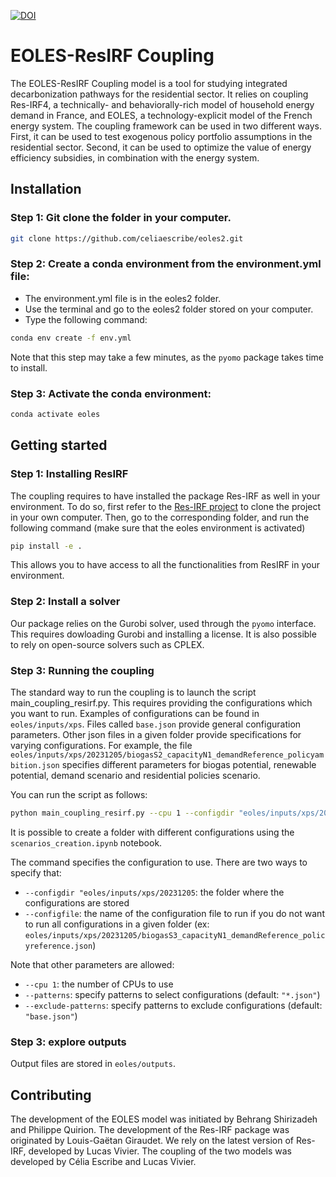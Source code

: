 [![DOI](https://zenodo.org/badge/544807204.svg)](https://zenodo.org/doi/10.5281/zenodo.10409265)

# EOLES-ResIRF Coupling

The EOLES-ResIRF Coupling model is a tool for studying integrated decarbonization pathways for the residential sector. It relies on coupling Res-IRF4, a technically- and behaviorally-rich model of household energy demand in France, and EOLES, a technology-explicit model of the French energy system. The coupling framework can be used in two different ways. First, it can be used to test exogenous policy portfolio assumptions in the residential sector. Second, it can be used to optimize the value of energy efficiency subsidies, in combination with the energy system. 

## Installation

### Step 1: Git clone the folder in your computer.

```bash
git clone https://github.com/celiaescribe/eoles2.git
```

### Step 2: Create a conda environment from the environment.yml file:
- The environment.yml file is in the eoles2 folder.
- Use the terminal and go to the eoles2 folder stored on your computer.
- Type the following command:
```bash
conda env create -f env.yml
```

Note that this step may take a few minutes, as the `pyomo` package takes time to install.

### Step 3: Activate the conda environment:

```bash
conda activate eoles
```
## Getting started

### Step 1: Installing ResIRF
The coupling requires to have installed the package Res-IRF as well in your environment. To do so, first refer to the [Res-IRF project](https://github.com/CIRED/Res-IRF) to clone the project in your own computer. Then, go to the corresponding folder, and run the following command (make sure that the eoles environment is activated)
```bash
pip install -e .
```

This allows you to have access to all the functionalities from ResIRF in your environment.

### Step 2: Install a solver
Our package relies on the Gurobi solver, used through the `pyomo` interface. This requires dowloading Gurobi and installing a license. It is also possible to rely on open-source solvers such as CPLEX. 

### Step 3: Running the coupling
The standard way to run the coupling is to launch the script main_coupling_resirf.py. This requires providing the configurations which you want to run. Examples of configurations can be found in `eoles/inputs/xps`. Files called `base.json` provide general configuration parameters. Other json files in a given folder provide specifications for varying configurations. For example, the file `eoles/inputs/xps/20231205/biogasS2_capacityN1_demandReference_policyambition.json` specifies different parameters for biogas potential, renewable potential, demand scenario and residential policies scenario.

You can run the script as follows:

```bash
python main_coupling_resirf.py --cpu 1 --configdir "eoles/inputs/xps/20231205
```

It is possible to create a folder with different configurations using the `scenarios_creation.ipynb` notebook.

The command specifies the configuration to use. There are two ways to specify that:
- `--configdir "eoles/inputs/xps/20231205`: the folder where the configurations are stored
- `--configfile`: the name of the configuration file to run if you do not want to run all configurations in a given folder (ex: `eoles/inputs/xps/20231205/biogasS3_capacityN1_demandReference_policyreference.json`)

Note that other parameters are allowed:
- `--cpu 1`: the number of CPUs to use
- `--patterns`: specify patterns to select configurations (default: `"*.json"`)
- `--exclude-patterns`: specify patterns to exclude configurations (default: `"base.json"`)

### Step 3: explore outputs
Output files are stored in `eoles/outputs`. 

## Contributing

The development of the EOLES model was initiated by Behrang Shirizadeh and Philippe Quirion. The development of the Res-IRF package was originated by Louis-Gaëtan Giraudet. We rely on the latest version of Res-IRF, developed by Lucas Vivier. The coupling of the two models was developed by Célia Escribe and Lucas Vivier.